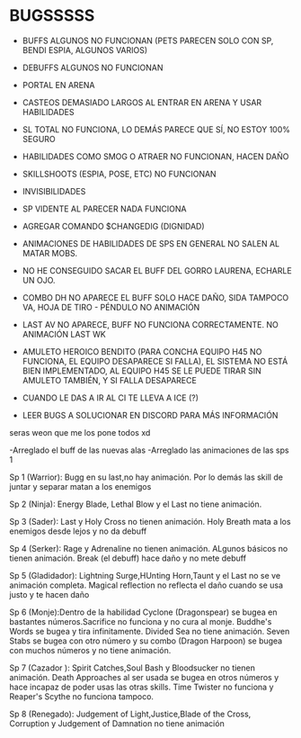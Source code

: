 # BUGSSSSS

- BUFFS ALGUNOS NO FUNCIONAN (PETS PARECEN SOLO CON SP, BENDI ESPIA, ALGUNOS VARIOS)
- DEBUFFS ALGUNOS NO FUNCIONAN 
- PORTAL EN ARENA
- CASTEOS DEMASIADO LARGOS AL ENTRAR EN ARENA Y USAR HABILIDADES
- SL TOTAL NO FUNCIONA, LO DEMÁS PARECE QUE SÍ, NO ESTOY 100% SEGURO
- HABILIDADES COMO SMOG O ATRAER NO FUNCIONAN, HACEN DAÑO
- SKILLSHOOTS (ESPIA, POSE, ETC) NO FUNCIONAN
- INVISIBILIDADES
- SP VIDENTE AL PARECER NADA FUNCIONA
- AGREGAR COMANDO $CHANGEDIG (DIGNIDAD)
- ANIMACIONES DE HABILIDADES DE SPS EN GENERAL NO SALEN AL MATAR MOBS.
- NO HE CONSEGUIDO SACAR EL BUFF DEL GORRO LAURENA, ECHARLE UN OJO.
- COMBO DH NO APARECE EL BUFF SOLO HACE DAÑO, SIDA TAMPOCO VA, HOJA DE TIRO - PÉNDULO NO ANIMACIÓN
- LAST AV NO APARECE, BUFF NO FUNCIONA CORRECTAMENTE. NO ANIMACIÓN LAST WK
- AMULETO HEROICO BENDITO (PARA CONCHA EQUIPO H45 NO FUNCIONA, EL EQUIPO DESAPARECE SI FALLA), EL SISTEMA NO ESTÁ BIEN IMPLEMENTADO, AL EQUIPO H45 SE LE PUEDE TIRAR SIN AMULETO TAMBIÉN, Y SI FALLA DESAPARECE
- CUANDO LE DAS A IR AL CI TE LLEVA A ICE (?)


- LEER BUGS A SOLUCIONAR EN DISCORD PARA MÁS INFORMACIÓN

seras weon que me los pone todos xd

-Arreglado el buff de las nuevas alas
-Arreglado las animaciones de las sps 1


Sp 1 (Warrior): Bugg en su last,no hay animación. Por lo demás las skill de juntar y separar matan a los enemigos

Sp 2 (Ninja): Energy Blade, Lethal Blow y el Last no tiene  animación.

Sp 3 (Sader): Last y Holy Cross no tienen animación. Holy Breath mata a los enemigos desde lejos y no da debuff

Sp 4 (Serker): Rage y Adrenaline no tienen animación. ALgunos básicos no tienen animación. Break (el debuff) hace daño y no mete debuff

Sp 5 (Gladidador): Lightning Surge,HUnting Horn,Taunt y el Last no se ve animación completa. Magical reflection no reflecta el daño cuando se usa justo y te hacen daño

Sp 6 (Monje):Dentro de la habilidad Cyclone (Dragonspear) se bugea en bastantes números.Sacrifice no funciona y no cura al monje. Buddhe's Words se bugea y tira infinitamente. Divided Sea no tiene animación. Seven Stabs se bugea con otro número y su combo (Dragon Harpoon) se bugea con muchos números y no tiene animación.

Sp 7 (Cazador ): Spirit Catches,Soul Bash y Bloodsucker no tienen animación. Death Approaches al ser usada se bugea en otros números y hace incapaz de poder usas las otras skills. Time Twister no funciona y Reaper's Scythe no funciona tampoco.

Sp 8 (Renegado): Judgement of Light,Justice,Blade of the Cross, Corruption y Judgement of Damnation no tiene animación
